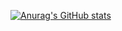 [![Anurag's GitHub stats](https://github-readme-stats.vercel.app/api?username=unencouraged&show_icons=true&theme=radical&include_all_commits=true)](https://github.com/anuraghazra/github-readme-stats)
